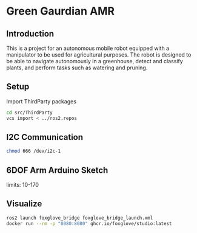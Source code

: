 # Green Gaurdian AMR
## Introduction
This is a project for an autonomous mobile robot equipped with a manipulator to be used for agricultural purposes. The robot is designed to be able to navigate autonomously in a greenhouse, detect and classify plants, and perform tasks such as watering and pruning.

## Setup
Import ThirdParty packages
```bash
cd src/ThirdParty
vcs import < ../ros2.repos
```

## I2C Communication
```bash
chmod 666 /dev/i2c-1
```
## 6DOF Arm Arduino Sketch
limits: 10-170

## Visualize
```bash
ros2 launch foxglove_bridge foxglove_bridge_launch.xml
docker run --rm -p "8080:8080" ghcr.io/foxglove/studio:latest
```

